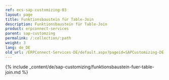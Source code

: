 ```yaml
---
ref: ecs-sap-customizing-03
layout: page
title: Funktionsbaustein für Table-Join
description: Funktionsbaustein für Table-Join
product: erpconnect-services
parent: sap-customzing
permalink: /:collection/:path
weight: 3
lang: de_DE
old_url: /ERPConnect-Services-DE/default.aspx?pageid=SAPCustomizing-DE:funktionsbaustein-fuer-table-join	
---
```


{% include _content/de/sap-customizing/funktionsbaustein-fuer-table-join.md  %}